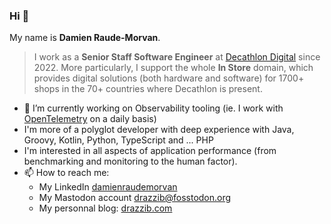 ### Hi 👋

My name is **Damien Raude-Morvan**.

> I work as a **Senior Staff Software Engineer** at [Decathlon Digital](https://digital.decathlon.net/) since 2022.
> More particularly, I support the whole **In Store** domain, which provides digital solutions (both hardware and software)
> for 1700+ shops in the 70+ countries where Decathlon is present.

- 🔭 I’m currently working on Observability tooling (ie. I work with [OpenTelemetry](https://opentelemetry.io) on a daily basis)
- I'm more of a polyglot developer with deep experience with Java, Groovy, Kotlin, Python, TypeScript and ... PHP
- I'm interested in all aspects of application performance (from benchmarking and monitoring to the human factor).
- 📫 How to reach me:
  - My LinkedIn [damienraudemorvan](https://www.linkedin.com/in/damienraudemorvan/)
  - My Mastodon account [drazzib@fosstodon.org](https://fosstodon.org/@drazzib)
  - My personnal blog: [drazzib.com](https://www.drazzib.com/)
